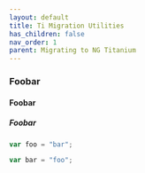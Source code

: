 ```yaml
---
layout: default
title: Ti Migration Utilities
has_children: false
nav_order: 1
parent: Migrating to NG Titanium
---
```




### Foobar

#### Foobar

##### Foobar

```javascript
var foo = "bar";

var bar = "foo";
```

